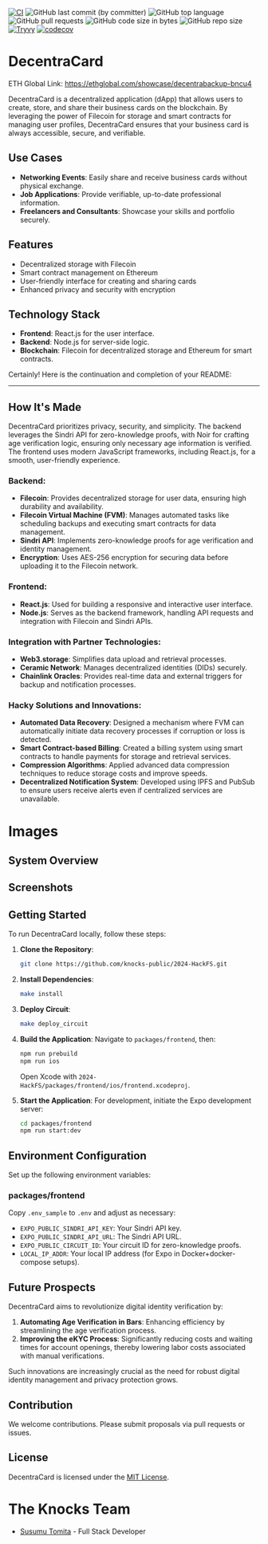 [![CI](https://github.com/knocks-public/2024-HackFS/actions/workflows/ci.yml/badge.svg?branch=main)](https://github.com/knocks-public/2024-HackFS/actions/workflows/ci.yml)
![GitHub last commit (by committer)](https://img.shields.io/github/last-commit/knocks-public/2024-HackFS)
![GitHub top language](https://img.shields.io/github/languages/top/knocks-public/2024-HackFS)
![GitHub pull requests](https://img.shields.io/github/issues-pr/knocks-public/2024-HackFS)
![GitHub code size in bytes](https://img.shields.io/github/languages/code-size/knocks-public/2024-HackFS)
![GitHub repo size](https://img.shields.io/github/repo-size/knocks-public/2024-HackFS)
[![Tryvy](https://github.com/knocks-public/2024-HackFS/actions/workflows/trivy.yml/badge.svg?branch=main)](https://github.com/knocks-public/2024-HackFS/actions/workflows/trivy.yml)
[![codecov](https://codecov.io/gh/susumutomita/2024-HackFS/graph/badge.svg?token=B6oad5yfuL)](https://codecov.io/gh/susumutomita/2024-HackFS)

# DecentraCard

ETH Global Link: https://ethglobal.com/showcase/decentrabackup-bncu4

DecentraCard is a decentralized application (dApp) that allows users to create, store, and share their business cards on the blockchain. By leveraging the power of Filecoin for storage and smart contracts for managing user profiles, DecentraCard ensures that your business card is always accessible, secure, and verifiable.

## Use Cases

- **Networking Events**: Easily share and receive business cards without physical exchange.
- **Job Applications**: Provide verifiable, up-to-date professional information.
- **Freelancers and Consultants**: Showcase your skills and portfolio securely.

## Features

- Decentralized storage with Filecoin
- Smart contract management on Ethereum
- User-friendly interface for creating and sharing cards
- Enhanced privacy and security with encryption

## Technology Stack

- **Frontend**: React.js for the user interface.
- **Backend**: Node.js for server-side logic.
- **Blockchain**: Filecoin for decentralized storage and Ethereum for smart contracts.


Certainly! Here is the continuation and completion of your README:

---

## How It's Made

DecentraCard prioritizes privacy, security, and simplicity. The backend leverages the Sindri API for zero-knowledge proofs, with Noir for crafting age verification logic, ensuring only necessary age information is verified. The frontend uses modern JavaScript frameworks, including React.js, for a smooth, user-friendly experience.

### Backend:

- **Filecoin**: Provides decentralized storage for user data, ensuring high durability and availability.
- **Filecoin Virtual Machine (FVM)**: Manages automated tasks like scheduling backups and executing smart contracts for data management.
- **Sindri API**: Implements zero-knowledge proofs for age verification and identity management.
- **Encryption**: Uses AES-256 encryption for securing data before uploading it to the Filecoin network.

### Frontend:

- **React.js**: Used for building a responsive and interactive user interface.
- **Node.js**: Serves as the backend framework, handling API requests and integration with Filecoin and Sindri APIs.

### Integration with Partner Technologies:

- **Web3.storage**: Simplifies data upload and retrieval processes.
- **Ceramic Network**: Manages decentralized identities (DIDs) securely.
- **Chainlink Oracles**: Provides real-time data and external triggers for backup and notification processes.

### Hacky Solutions and Innovations:

- **Automated Data Recovery**: Designed a mechanism where FVM can automatically initiate data recovery processes if corruption or loss is detected.
- **Smart Contract-based Billing**: Created a billing system using smart contracts to handle payments for storage and retrieval services.
- **Compression Algorithms**: Applied advanced data compression techniques to reduce storage costs and improve speeds.
- **Decentralized Notification System**: Developed using IPFS and PubSub to ensure users receive alerts even if centralized services are unavailable.

# Images

## System Overview

## Screenshots

## Getting Started

To run DecentraCard locally, follow these steps:

1. **Clone the Repository**:

   ```bash
   git clone https://github.com/knocks-public/2024-HackFS.git
   ```

2. **Install Dependencies**:

   ```bash
   make install
   ```

3. **Deploy Circuit**:

   ```bash
   make deploy_circuit
   ```

4. **Build the Application**:
   Navigate to `packages/frontend`, then:

   ```bash
   npm run prebuild
   npm run ios
   ```

   Open Xcode with `2024-HackFS/packages/frontend/ios/frontend.xcodeproj`.

5. **Start the Application**:
   For development, initiate the Expo development server:

   ```bash
   cd packages/frontend
   npm run start:dev
   ```

## Environment Configuration

Set up the following environment variables:

### packages/frontend

Copy `.env_sample` to `.env` and adjust as necessary:

- `EXPO_PUBLIC_SINDRI_API_KEY`: Your Sindri API key.
- `EXPO_PUBLIC_SINDRI_API_URL`: The Sindri API URL.
- `EXPO_PUBLIC_CIRCUIT_ID`: Your circuit ID for zero-knowledge proofs.
- `LOCAL_IP_ADDR`: Your local IP address (for Expo in Docker+docker-compose setups).

## Future Prospects

DecentraCard aims to revolutionize digital identity verification by:

1. **Automating Age Verification in Bars**: Enhancing efficiency by streamlining the age verification process.
2. **Improving the eKYC Process**: Significantly reducing costs and waiting times for account openings, thereby lowering labor costs associated with manual verifications.

Such innovations are increasingly crucial as the need for robust digital identity management and privacy protection grows.

## Contribution

We welcome contributions. Please submit proposals via pull requests or issues.

## License

DecentraCard is licensed under the [MIT License](LICENSE).

# The Knocks Team

- [Susumu Tomita](https://www.linkedin.com/in/susumutomita/) - Full Stack Developer
